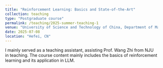 ```yaml
---
title: "Reinforcement Learning: Basics and State-of-the-Art"
collection: teaching
type: "Postgraduate course"
permalink: /teaching/2025-summer-teaching-1
venue: "University of Science and Technology of China, Department of Management Science"
date: 2025-07-08
location: "Hefei, CN"
---
```


I mainly served as a teaching assistant, assisting Prof. Wang Zhi from NJU in teaching. The course content mainly includes the basics of reinforcement learning and its application in LLM.
